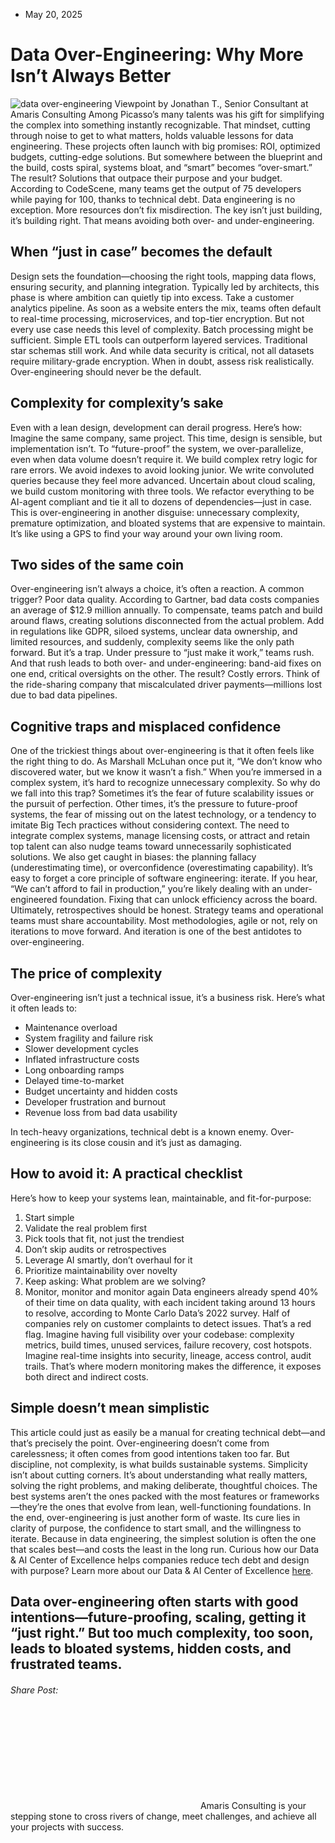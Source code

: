 * May 20, 2025


# Data Over-Engineering: Why More Isn’t Always Better
![data over-engineering](https://amaris.com/wp-content/uploads/2025/05/AdobeStock_540624504-1024x683.jpeg)
Viewpoint by Jonathan T., Senior Consultant at Amaris Consulting
Among Picasso’s many talents was his gift for simplifying the complex into something instantly recognizable. That mindset, cutting through noise to get to what matters, holds valuable lessons for data engineering.
These projects often launch with big promises: ROI, optimized budgets, cutting-edge solutions. But somewhere between the blueprint and the build, costs spiral, systems bloat, and “smart” becomes “over-smart.” The result? Solutions that outpace their purpose and your budget.
According to CodeScene, many teams get the output of 75 developers while paying for 100, thanks to technical debt. Data engineering is no exception. More resources don’t fix misdirection. The key isn’t just building, it’s building right. That means avoiding both over- and under-engineering.
## **When “just in case” becomes the default**
Design sets the foundation—choosing the right tools, mapping data flows, ensuring security, and planning integration. Typically led by architects, this phase is where ambition can quietly tip into excess.
Take a customer analytics pipeline. As soon as a website enters the mix, teams often default to real-time processing, microservices, and top-tier encryption. But not every use case needs this level of complexity. Batch processing might be sufficient. Simple ETL tools can outperform layered services. Traditional star schemas still work. And while data security is critical, not all datasets require military-grade encryption.
When in doubt, assess risk realistically. Over-engineering should never be the default.
## **Complexity for complexity’s sake**
Even with a lean design, development can derail progress. Here’s how: Imagine the same company, same project. This time, design is sensible, but implementation isn’t.
To “future-proof” the system, we over-parallelize, even when data volume doesn’t require it. We build complex retry logic for rare errors. We avoid indexes to avoid looking junior. We write convoluted queries because they feel more advanced.
Uncertain about cloud scaling, we build custom monitoring with three tools. We refactor everything to be AI-agent compliant and tie it all to dozens of dependencies—just in case.
This is over-engineering in another disguise: unnecessary complexity, premature optimization, and bloated systems that are expensive to maintain. It’s like using a GPS to find your way around your own living room.
## **Two sides of the same coin**
Over-engineering isn’t always a choice, it’s often a reaction. A common trigger? Poor data quality. According to Gartner, bad data costs companies an average of $12.9 million annually. To compensate, teams patch and build around flaws, creating solutions disconnected from the actual problem.
Add in regulations like GDPR, siloed systems, unclear data ownership, and limited resources, and suddenly, complexity seems like the only path forward.
But it’s a trap. Under pressure to “just make it work,” teams rush. And that rush leads to both over- and under-engineering: band-aid fixes on one end, critical oversights on the other. The result? Costly errors. Think of the ride-sharing company that miscalculated driver payments—millions lost due to bad data pipelines.
## **Cognitive traps and misplaced confidence**
One of the trickiest things about over-engineering is that it often feels like the right thing to do. As Marshall McLuhan once put it, “We don’t know who discovered water, but we know it wasn’t a fish.” When you’re immersed in a complex system, it’s hard to recognize unnecessary complexity.
So why do we fall into this trap? Sometimes it’s the fear of future scalability issues or the pursuit of perfection. Other times, it’s the pressure to future-proof systems, the fear of missing out on the latest technology, or a tendency to imitate Big Tech practices without considering context. The need to integrate complex systems, manage licensing costs, or attract and retain top talent can also nudge teams toward unnecessarily sophisticated solutions.
We also get caught in biases: the planning fallacy (underestimating time), or overconfidence (overestimating capability). It’s easy to forget a core principle of software engineering: iterate.
If you hear, “We can’t afford to fail in production,” you’re likely dealing with an under-engineered foundation. Fixing that can unlock efficiency across the board.
Ultimately, retrospectives should be honest. Strategy teams and operational teams must share accountability. Most methodologies, agile or not, rely on iterations to move forward. And iteration is one of the best antidotes to over-engineering.
## **The price of complexity**
Over-engineering isn’t just a technical issue, it’s a business risk. Here’s what it often leads to:
  * Maintenance overload
  * System fragility and failure risk
  * Slower development cycles
  * Inflated infrastructure costs
  * Long onboarding ramps
  * Delayed time-to-market
  * Budget uncertainty and hidden costs
  * Developer frustration and burnout
  * Revenue loss from bad data usability


In tech-heavy organizations, technical debt is a known enemy. Over-engineering is its close cousin and it’s just as damaging.
## **How to avoid it: A practical checklist**
Here’s how to keep your systems lean, maintainable, and fit-for-purpose:
1. Start simple
2. Validate the real problem first
3. Pick tools that fit, not just the trendiest
4. Don’t skip audits or retrospectives
5. Leverage AI smartly, don’t overhaul for it
6. Prioritize maintainability over novelty
7. Keep asking: What problem are we solving?
8. Monitor, monitor and monitor again
Data engineers already spend 40% of their time on data quality, with each incident taking around 13 hours to resolve, according to Monte Carlo Data’s 2022 survey. Half of companies rely on customer complaints to detect issues. That’s a red flag.
Imagine having full visibility over your codebase: complexity metrics, build times, unused services, failure recovery, cost hotspots. Imagine real-time insights into security, lineage, access control, audit trails. That’s where modern monitoring makes the difference, it exposes both direct and indirect costs.
## **Simple doesn’t mean simplistic**
This article could just as easily be a manual for creating technical debt—and that’s precisely the point. Over-engineering doesn’t come from carelessness; it often comes from good intentions taken too far. But discipline, not complexity, is what builds sustainable systems.
Simplicity isn’t about cutting corners. It’s about understanding what really matters, solving the right problems, and making deliberate, thoughtful choices. The best systems aren’t the ones packed with the most features or frameworks—they’re the ones that evolve from lean, well-functioning foundations.
In the end, over-engineering is just another form of waste. Its cure lies in clarity of purpose, the confidence to start small, and the willingness to iterate. Because in data engineering, the simplest solution is often the one that scales best—and costs the least in the long run.
Curious how our Data & AI Center of Excellence helps companies reduce tech debt and design with purpose? Learn more about our Data & AI Center of Excellence [here](https://amaris.com/center-of-excellence/data-ai/).
## Data over-engineering often starts with good intentions—future-proofing, scaling, getting it “just right.” But too much complexity, too soon, leads to bloated systems, hidden costs, and frustrated teams. 
###### Share Post:
![Amaris Logo](data:image/svg+xml,%3Csvg%20xmlns='http://www.w3.org/2000/svg'%20viewBox='0%200%200%200'%3E%3C/svg%3E)
Amaris Consulting is your stepping stone to cross rivers of change, meet challenges, and achieve all your projects with success.
